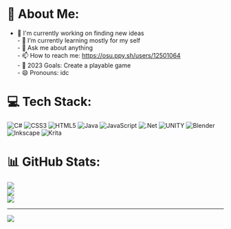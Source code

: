 # 💫 About Me:
- 🔭 I'm currently working on finding new ideas<br>- 🌱 I’m currently learning mostly for my self<br>- 💬 Ask me about anything<br>- 📫 How to reach me: https://osu.ppy.sh/users/12501064<br>- 🥅 2023 Goals: Create a playable game<br>- 😄 Pronouns: idc


# 💻 Tech Stack:
![C#](https://img.shields.io/badge/c%23-%23239120.svg?style=flat&logo=c-sharp&logoColor=white) ![CSS3](https://img.shields.io/badge/css3-%231572B6.svg?style=flat&logo=css3&logoColor=white) ![HTML5](https://img.shields.io/badge/html5-%23E34F26.svg?style=flat&logo=html5&logoColor=white) ![Java](https://img.shields.io/badge/java-%23ED8B00.svg?style=flat&logo=java&logoColor=white) ![JavaScript](https://img.shields.io/badge/javascript-%23323330.svg?style=flat&logo=javascript&logoColor=%23F7DF1E) ![.Net](https://img.shields.io/badge/.NET-5C2D91?style=flat&logo=.net&logoColor=white) ![UNITY](https://img.shields.io/badge/Unity-%2320232a.svg?style=flat&logo=unity&logoColor=white) ![Blender](https://img.shields.io/badge/blender-%23F5792A.svg?style=flat&logo=blender&logoColor=white) ![Inkscape](https://img.shields.io/badge/Inkscape-e0e0e0?style=flat&logo=inkscape&logoColor=080A13) ![Krita](https://img.shields.io/badge/Krita-203759?style=flat&logo=krita&logoColor=EEF37B)
# 📊 GitHub Stats:
![](https://github-readme-stats.vercel.app/api?username=Nathans-SushiCat&theme=radical&hide_border=false&include_all_commits=true&count_private=true)<br/>
![](https://github-readme-streak-stats.herokuapp.com/?user=Nathans-SushiCat&theme=radical&hide_border=false)<br/>
![](https://github-readme-stats.vercel.app/api/top-langs/?username=Nathans-SushiCat&theme=radical&hide_border=false&include_all_commits=true&count_private=true&layout=compact)

---
[![](https://visitcount.itsvg.in/api?id=Nathans-SushiCat&icon=2&color=10)](https://visitcount.itsvg.in)

<!-- Proudly created with GPRM ( https://gprm.itsvg.in ) -->
